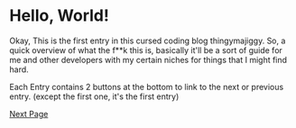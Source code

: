 # Hello, World!

Okay, This is the first entry in this cursed coding blog thingymajiggy.
So, a quick overview of what the f\*\*k this is, basically it'll be a sort of guide for me and other developers with my certain niches for things that I might find hard.

Each Entry contains 2 buttons at the bottom to link to the next or previous entry. (except the first one, it's the first entry)

[Next Page](Entry2.md)
